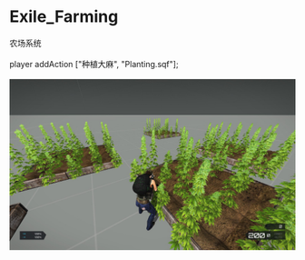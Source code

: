 # Exile_Farming
农场系统
</br></br>
player addAction ["<t color='#FF0000'>种植大麻</t>", "Planting.sqf"];
</br></br>
<img src="/Farming.jpg">

